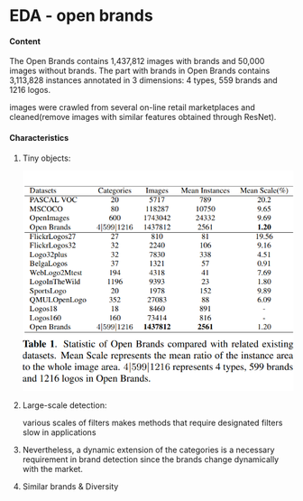 # EDA  - open brands

#### Content 

The Open Brands contains 1,437,812 images with brands and 50,000 images without brands. The part with brands in Open Brands contains 3,113,828 instances annotated in 3 dimensions: 4 types, 559 brands and 1216 logos.

images were crawled from several on-line retail marketplaces and cleaned(remove images with similar features obtained through ResNet). 

#### Characteristics

1. Tiny objects: 

   ![Open_Brands_vs_others](imgs/Open_Brands_vs_others.png)

2. Large-scale detection:

   various scales of filters makes methods that require designated filters slow in applications

3. Nevertheless, a dynamic extension of the categories is a necessary requirement in brand detection since the brands change dynamically with the market.

4. Similar brands & Diversity




#### 


